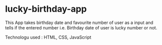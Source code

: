 # lucky-birthday-app

This App takes birthday date and favourite number of user as a input and tells if the entered number i.e.
Birthday date of user is lucky number or not.

Technologu used : HTML, CSS, JavaScript
